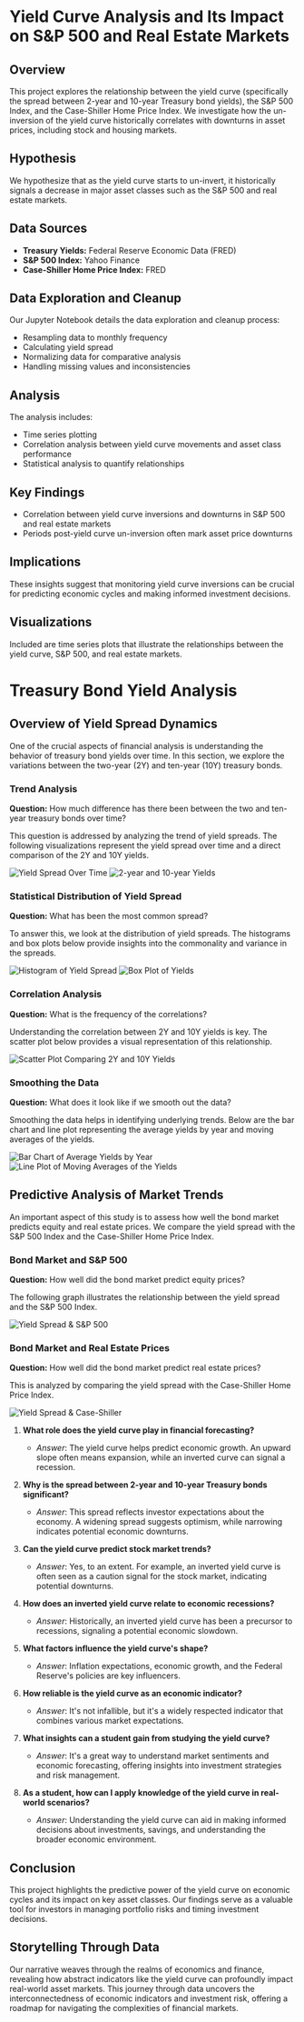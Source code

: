 # Yield Curve Analysis and Its Impact on S&P 500 and Real Estate Markets

## Overview
This project explores the relationship between the yield curve (specifically the spread between 2-year and 10-year Treasury bond yields), the S&P 500 Index, and the Case-Shiller Home Price Index. We investigate how the un-inversion of the yield curve historically correlates with downturns in asset prices, including stock and housing markets.

## Hypothesis
We hypothesize that as the yield curve starts to un-invert, it historically signals a decrease in major asset classes such as the S&P 500 and real estate markets.

## Data Sources
- **Treasury Yields:** Federal Reserve Economic Data (FRED)
- **S&P 500 Index:** Yahoo Finance
- **Case-Shiller Home Price Index:** FRED

## Data Exploration and Cleanup
Our Jupyter Notebook details the data exploration and cleanup process:
- Resampling data to monthly frequency
- Calculating yield spread
- Normalizing data for comparative analysis
- Handling missing values and inconsistencies

## Analysis
The analysis includes:
- Time series plotting
- Correlation analysis between yield curve movements and asset class performance
- Statistical analysis to quantify relationships

## Key Findings
- Correlation between yield curve inversions and downturns in S&P 500 and real estate markets
- Periods post-yield curve un-inversion often mark asset price downturns

## Implications
These insights suggest that monitoring yield curve inversions can be crucial for predicting economic cycles and making informed investment decisions.

## Visualizations
Included are time series plots that illustrate the relationships between the yield curve, S&P 500, and real estate markets.
# Treasury Bond Yield Analysis

## Overview of Yield Spread Dynamics
One of the crucial aspects of financial analysis is understanding the behavior of treasury bond yields over time. In this section, we explore the variations between the two-year (2Y) and ten-year (10Y) treasury bonds.

### Trend Analysis
**Question:** How much difference has there been between the two and ten-year treasury bonds over time?

This question is addressed by analyzing the trend of yield spreads. The following visualizations represent the yield spread over time and a direct comparison of the 2Y and 10Y yields.

![Yield Spread Over Time](YC1.png)
![2-year and 10-year Yields](YC2.png)

### Statistical Distribution of Yield Spread
**Question:** What has been the most common spread?

To answer this, we look at the distribution of yield spreads. The histograms and box plots below provide insights into the commonality and variance in the spreads.

![Histogram of Yield Spread](YC3.png)
![Box Plot of Yields](YC4.png)

### Correlation Analysis
**Question:** What is the frequency of the correlations?

Understanding the correlation between 2Y and 10Y yields is key. The scatter plot below provides a visual representation of this relationship.

![Scatter Plot Comparing 2Y and 10Y Yields](YC5.png)

### Smoothing the Data
**Question:** What does it look like if we smooth out the data?

Smoothing the data helps in identifying underlying trends. Below are the bar chart and line plot representing the average yields by year and moving averages of the yields.

![Bar Chart of Average Yields by Year](YC6.png)
![Line Plot of Moving Averages of the Yields](YC7.png)

## Predictive Analysis of Market Trends
An important aspect of this study is to assess how well the bond market predicts equity and real estate prices. We compare the yield spread with the S&P 500 Index and the Case-Shiller Home Price Index.

### Bond Market and S&P 500
**Question:** How well did the bond market predict equity prices?

The following graph illustrates the relationship between the yield spread and the S&P 500 Index.

![Yield Spread & S&P 500](YC8.png)

### Bond Market and Real Estate Prices
**Question:** How well did the bond market predict real estate prices?

This is analyzed by comparing the yield spread with the Case-Shiller Home Price Index.

![Yield Spread & Case-Shiller](YC9.png)

1. **What role does the yield curve play in financial forecasting?**
   - *Answer*: The yield curve helps predict economic growth. An upward slope often means expansion, while an inverted curve can signal a recession.

2. **Why is the spread between 2-year and 10-year Treasury bonds significant?**
   - *Answer*: This spread reflects investor expectations about the economy. A widening spread suggests optimism, while narrowing indicates potential economic downturns.

3. **Can the yield curve predict stock market trends?**
   - *Answer*: Yes, to an extent. For example, an inverted yield curve is often seen as a caution signal for the stock market, indicating potential downturns.

4. **How does an inverted yield curve relate to economic recessions?**
   - *Answer*: Historically, an inverted yield curve has been a precursor to recessions, signaling a potential economic slowdown.

5. **What factors influence the yield curve's shape?**
   - *Answer*: Inflation expectations, economic growth, and the Federal Reserve's policies are key influencers.

6. **How reliable is the yield curve as an economic indicator?**
   - *Answer*: It's not infallible, but it's a widely respected indicator that combines various market expectations.

7. **What insights can a student gain from studying the yield curve?**
   - *Answer*: It's a great way to understand market sentiments and economic forecasting, offering insights into investment strategies and risk management.

8. **As a student, how can I apply knowledge of the yield curve in real-world scenarios?**
   - *Answer*: Understanding the yield curve can aid in making informed decisions about investments, savings, and understanding the broader economic environment.

## Conclusion
This project highlights the predictive power of the yield curve on economic cycles and its impact on key asset classes. Our findings serve as a valuable tool for investors in managing portfolio risks and timing investment decisions.

## Storytelling Through Data
Our narrative weaves through the realms of economics and finance, revealing how abstract indicators like the yield curve can profoundly impact real-world asset markets. This journey through data uncovers the interconnectedness of economic indicators and investment risk, offering a roadmap for navigating the complexities of financial markets.
